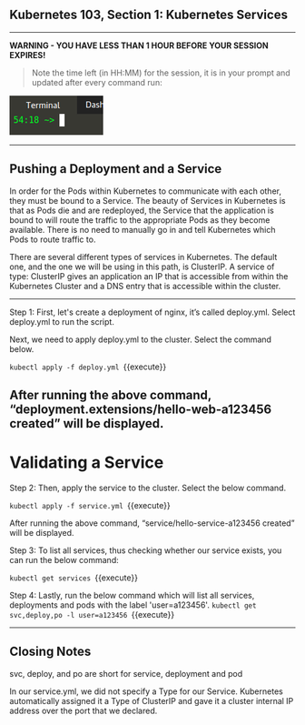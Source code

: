 ## Kubernetes 103, Section 1: Kubernetes Services

---

**WARNING - YOU HAVE LESS THAN 1 HOUR BEFORE YOUR SESSION EXPIRES!**

>Note the time left (in HH:MM) for the session, it is in your prompt and updated after every command run:

![Terminal Time Remaining](./assets/term-expire.png)

---

## Pushing a Deployment and a Service

In order for the Pods within Kubernetes to communicate with each other, they must be bound to a Service. The beauty of Services in Kubernetes is that as Pods die and are redeployed, the Service that the application is bound to will route the traffic to the appropriate Pods as they become available. There is no need to manually go in and tell Kubernetes which Pods to route traffic to.


There are several different types of services in Kubernetes. The default one, and the one we will be using in this path, is ClusterIP. A service of type: ClusterIP gives an application an IP that is accessible from within the Kubernetes Cluster and a DNS entry that is accessible within the cluster.

---

Step 1: 
First, let's create a deployment of nginx, it’s called deploy.yml. Select deploy.yml to run the script. 

Next, we need to apply deploy.yml to the cluster. Select the command below. 

`kubectl apply -f deploy.yml
`{{execute}}


After running the above command, “deployment.extensions/hello-web-a123456 created” will be displayed. 
---

# Validating a Service

Step 2: 
Then, apply the service to the cluster. Select the below command. 

`kubectl apply -f service.yml
`{{execute}}

After running the above command, “service/hello-service-a123456 created” will be displayed. 

Step 3:
To list all services, thus checking whether our service exists, you can run the below command:

`kubectl get services
`{{execute}}

Step 4:
Lastly, run the below command which will list all services, deployments and pods with the label 'user=a123456'. 
`kubectl get svc,deploy,po -l user=a123456
`{{execute}}

---

## Closing Notes 

svc, deploy, and po are short for service, deployment and pod

In our service.yml, we did not specify a Type for our Service. Kubernetes automatically assigned it a Type of ClusterIP and gave it a cluster internal IP address over the port that we declared.
